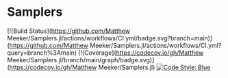# Samplers

[![Build Status](https://github.com/Matthew Meeker/Samplers.jl/actions/workflows/CI.yml/badge.svg?branch=main)](https://github.com/Matthew Meeker/Samplers.jl/actions/workflows/CI.yml?query=branch%3Amain)
[![Coverage](https://codecov.io/gh/Matthew Meeker/Samplers.jl/branch/main/graph/badge.svg)](https://codecov.io/gh/Matthew Meeker/Samplers.jl)
[![Code Style: Blue](https://img.shields.io/badge/code%20style-blue-4495d1.svg)](https://github.com/invenia/BlueStyle)
